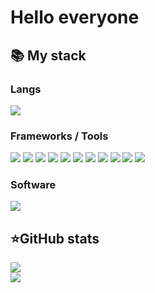 <h1>Hello everyone</h1>


  <summary><h2><b>📚 My stack</b></h2></summary>
  <p>
    <h3>Langs</h3>
    <img src="https://skillicons.dev/icons?i=typescript,py,javascript,html,css,go&perline=7" />
    <h3>Frameworks / Tools</h3>
    <img src="https://img.shields.io/badge/NPM-%23CB3837.svg?style=for-the-badge&logo=npm&logoColor=white" />
    <img src = "https://img.shields.io/badge/Next-black?style=for-the-badge&logo=next.js&logoColor=white"/>
    <img src = "https://img.shields.io/badge/react-%2320232a.svg?style=for-the-badge&logo=react&logoColor=%2361DAFB"/>
    <img src = "https://img.shields.io/badge/React_Router-CA4245?style=for-the-badge&logo=react-router&logoColor=white"/>
    <img src = "https://img.shields.io/badge/redux-%23593d88.svg?style=for-the-badge&logo=redux&logoColor=white"/>
    <img src = "https://img.shields.io/badge/SASS-hotpink.svg?style=for-the-badge&logo=SASS&logoColor=white"/>
    <img src = "https://img.shields.io/badge/styled--components-DB7093?style=for-the-badge&logo=styled-components&logoColor=white"/>
    <img src = "https://img.shields.io/badge/tailwindcss-%2338B2AC.svg?style=for-the-badge&logo=tailwind-css&logoColor=white"/>
    <img src = "https://img.shields.io/badge/vite-%23646CFF.svg?style=for-the-badge&logo=vite&logoColor=white"/>
    <img src = "https://img.shields.io/badge/webpack-%238DD6F9.svg?style=for-the-badge&logo=webpack&logoColor=black"/>
    <img src = "https://img.shields.io/badge/yarn-%232C8EBB.svg?style=for-the-badge&logo=yarn&logoColor=white"/>
    <h3>Software</h3>
    <img src = "https://img.shields.io/badge/Insomnia-black?style=for-the-badge&logo=insomnia&logoColor=5849BE"/>
    <br>
  </p>




  <summary><h2><b>⭐GitHub stats</b></h2></summary>
  <p>
   <img src="https://github-readme-stats.vercel.app/api/top-langs/?username=IluF1&theme=dracula&layout=compact&hide_border=true&bg_color=00000000" />
   <br>
   <img src="https://github-readme-stats.vercel.app/api?username=IluF1&count_private=true&show_icons=true&theme=dracula&hide_border=true&bg_color=00000000" />
    

  </p>

